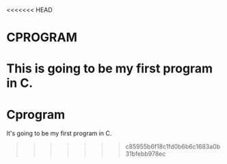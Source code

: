 <<<<<<< HEAD
# CPROGRAM
This is going to be my first program in C.
=======
# Cprogram
It's going to be my first program in C.
>>>>>>> c85955b6f18c1fd0b6b6c1683a0b31bfebb978ec
